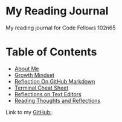 # My Reading Journal
My reading journal for Code Fellows 102n65

# Table of Contents
* [About Me](about.md) 
* [Growth Mindset](growth.Mindset.md)
* [Reflection On GitHub Markdown](reflection.md)
* [Terminal Cheat Sheet](terminalCheatSheet.md)
* [Reflections on Text Editors](texteditor.md)
* [Reading Thoughts and Reflections](readingThoughts.md)

Link to my [GitHub:](https://github.com/nickmullaney).